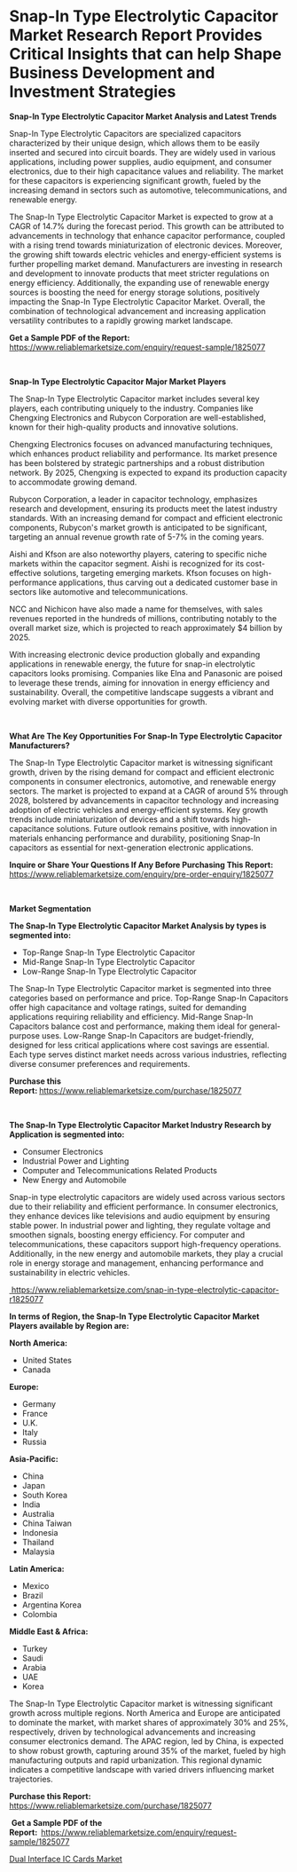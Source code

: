 <p><h1>Snap-In Type Electrolytic Capacitor Market Research Report Provides Critical Insights that can help Shape Business Development and Investment Strategies</h1></p><p><strong>Snap-In Type Electrolytic Capacitor Market Analysis and Latest Trends</strong></p>
<p><p>Snap-In Type Electrolytic Capacitors are specialized capacitors characterized by their unique design, which allows them to be easily inserted and secured into circuit boards. They are widely used in various applications, including power supplies, audio equipment, and consumer electronics, due to their high capacitance values and reliability. The market for these capacitors is experiencing significant growth, fueled by the increasing demand in sectors such as automotive, telecommunications, and renewable energy.</p><p>The Snap-In Type Electrolytic Capacitor Market is expected to grow at a CAGR of 14.7% during the forecast period. This growth can be attributed to advancements in technology that enhance capacitor performance, coupled with a rising trend towards miniaturization of electronic devices. Moreover, the growing shift towards electric vehicles and energy-efficient systems is further propelling market demand. Manufacturers are investing in research and development to innovate products that meet stricter regulations on energy efficiency. Additionally, the expanding use of renewable energy sources is boosting the need for energy storage solutions, positively impacting the Snap-In Type Electrolytic Capacitor Market. Overall, the combination of technological advancement and increasing application versatility contributes to a rapidly growing market landscape.</p></p>
<p><strong>Get a Sample PDF of the Report:&nbsp;</strong> <a href="https://www.reliablemarketsize.com/enquiry/request-sample/1825077?utm_campaign=2759&utm_medium=2&utm_source=Github&utm_content=ia&utm_term=06042025&utm_id=snap-in-type-electrolytic-capacitor">https://www.reliablemarketsize.com/enquiry/request-sample/1825077</a></p>
<p>&nbsp;</p>
<p><strong>Snap-In Type Electrolytic Capacitor Major Market Players</strong></p>
<p><p>The Snap-In Type Electrolytic Capacitor market includes several key players, each contributing uniquely to the industry. Companies like Chengxing Electronics and Rubycon Corporation are well-established, known for their high-quality products and innovative solutions. </p><p>Chengxing Electronics focuses on advanced manufacturing techniques, which enhances product reliability and performance. Its market presence has been bolstered by strategic partnerships and a robust distribution network. By 2025, Chengxing is expected to expand its production capacity to accommodate growing demand.</p><p>Rubycon Corporation, a leader in capacitor technology, emphasizes research and development, ensuring its products meet the latest industry standards. With an increasing demand for compact and efficient electronic components, Rubycon's market growth is anticipated to be significant, targeting an annual revenue growth rate of 5-7% in the coming years.</p><p>Aishi and Kfson are also noteworthy players, catering to specific niche markets within the capacitor segment. Aishi is recognized for its cost-effective solutions, targeting emerging markets. Kfson focuses on high-performance applications, thus carving out a dedicated customer base in sectors like automotive and telecommunications.</p><p>NCC and Nichicon have also made a name for themselves, with sales revenues reported in the hundreds of millions, contributing notably to the overall market size, which is projected to reach approximately $4 billion by 2025. </p><p>With increasing electronic device production globally and expanding applications in renewable energy, the future for snap-in electrolytic capacitors looks promising. Companies like Elna and Panasonic are poised to leverage these trends, aiming for innovation in energy efficiency and sustainability. Overall, the competitive landscape suggests a vibrant and evolving market with diverse opportunities for growth.</p></p>
<p>&nbsp;</p>
<p><strong>What Are The Key Opportunities For Snap-In Type Electrolytic Capacitor Manufacturers?</strong></p>
<p><p>The Snap-In Type Electrolytic Capacitor market is witnessing significant growth, driven by the rising demand for compact and efficient electronic components in consumer electronics, automotive, and renewable energy sectors. The market is projected to expand at a CAGR of around 5% through 2028, bolstered by advancements in capacitor technology and increasing adoption of electric vehicles and energy-efficient systems. Key growth trends include miniaturization of devices and a shift towards high-capacitance solutions. Future outlook remains positive, with innovation in materials enhancing performance and durability, positioning Snap-In capacitors as essential for next-generation electronic applications.</p></p>
<p><strong>Inquire or Share Your Questions If Any Before Purchasing This Report:</strong> <a href="https://www.reliablemarketsize.com/enquiry/pre-order-enquiry/1825077?utm_campaign=2759&utm_medium=2&utm_source=Github&utm_content=ia&utm_term=06042025&utm_id=snap-in-type-electrolytic-capacitor">https://www.reliablemarketsize.com/enquiry/pre-order-enquiry/1825077</a></p>
<p>&nbsp;</p>
<p><strong>Market Segmentation</strong></p>
<p><strong>The Snap-In Type Electrolytic Capacitor Market Analysis by types is segmented into:</strong></p>
<p><ul><li>Top-Range Snap-In Type Electrolytic Capacitor</li><li>Mid-Range Snap-In Type Electrolytic Capacitor</li><li>Low-Range Snap-In Type Electrolytic Capacitor</li></ul></p>
<p><p>The Snap-In Type Electrolytic Capacitor market is segmented into three categories based on performance and price. Top-Range Snap-In Capacitors offer high capacitance and voltage ratings, suited for demanding applications requiring reliability and efficiency. Mid-Range Snap-In Capacitors balance cost and performance, making them ideal for general-purpose uses. Low-Range Snap-In Capacitors are budget-friendly, designed for less critical applications where cost savings are essential. Each type serves distinct market needs across various industries, reflecting diverse consumer preferences and requirements.</p></p>
<p><strong>Purchase this Report:&nbsp;</strong><a href="https://www.reliablemarketsize.com/purchase/1825077?utm_campaign=2759&utm_medium=2&utm_source=Github&utm_content=ia&utm_term=06042025&utm_id=snap-in-type-electrolytic-capacitor">https://www.reliablemarketsize.com/purchase/1825077</a></p>
<p>&nbsp;</p>
<p><strong>The Snap-In Type Electrolytic Capacitor Market Industry Research by Application is segmented into:</strong></p>
<p><ul><li>Consumer Electronics</li><li>Industrial Power and Lighting</li><li>Computer and Telecommunications Related Products</li><li>New Energy and Automobile</li></ul></p>
<p><p>Snap-in type electrolytic capacitors are widely used across various sectors due to their reliability and efficient performance. In consumer electronics, they enhance devices like televisions and audio equipment by ensuring stable power. In industrial power and lighting, they regulate voltage and smoothen signals, boosting energy efficiency. For computer and telecommunications, these capacitors support high-frequency operations. Additionally, in the new energy and automobile markets, they play a crucial role in energy storage and management, enhancing performance and sustainability in electric vehicles.</p></p>
<p><a href="https://www.reliablemarketsize.com/snap-in-type-electrolytic-capacitor-r1825077?utm_campaign=2759&utm_medium=2&utm_source=Github&utm_content=ia&utm_term=06042025&utm_id=snap-in-type-electrolytic-capacitor">&nbsp;https://www.reliablemarketsize.com/snap-in-type-electrolytic-capacitor-r1825077</a></p>
<p><strong>In terms of Region, the Snap-In Type Electrolytic Capacitor Market Players available by Region are:</strong></p>
<p>
    <p> <strong> North America: </strong>
        <ul>
            <li>United States</li>
            <li>Canada</li>
        </ul>
        </p> 
    <p> <strong> Europe: </strong>
        <ul>
            <li>Germany</li>
            <li>France</li>
            <li>U.K.</li>
            <li>Italy</li>
            <li>Russia</li>
        </ul>
        </p> 
    <p> <strong> Asia-Pacific: </strong>
        <ul>
            <li>China</li>
            <li>Japan</li>
            <li>South Korea</li>
            <li>India</li>
            <li>Australia</li>
            <li>China Taiwan</li>
            <li>Indonesia</li>
            <li>Thailand</li>
            <li>Malaysia</li>
        </ul>
        </p> 
    <p> <strong> Latin America: </strong>
        <ul>
            <li>Mexico</li>
            <li>Brazil</li>
            <li>Argentina Korea</li>
            <li>Colombia</li>
        </ul>
        </p> 
    <p> <strong> Middle East & Africa: </strong>
        <ul>
            <li>Turkey</li>
            <li>Saudi</li>
            <li>Arabia</li>
            <li>UAE</li>
            <li>Korea</li>
        </ul>
    </p>
    </p>
<p><p>The Snap-In Type Electrolytic Capacitor market is witnessing significant growth across multiple regions. North America and Europe are anticipated to dominate the market, with market shares of approximately 30% and 25%, respectively, driven by technological advancements and increasing consumer electronics demand. The APAC region, led by China, is expected to show robust growth, capturing around 35% of the market, fueled by high manufacturing outputs and rapid urbanization. This regional dynamic indicates a competitive landscape with varied drivers influencing market trajectories.</p></p>
<p><strong>Purchase this Report: </strong><a href="https://www.reliablemarketsize.com/purchase/1825077?utm_campaign=2759&utm_medium=2&utm_source=Github&utm_content=ia&utm_term=06042025&utm_id=snap-in-type-electrolytic-capacitor">https://www.reliablemarketsize.com/purchase/1825077</a></p>
<p>&nbsp;<strong>Get a Sample PDF of the Report:&nbsp;&nbsp;</strong><a href="https://www.reliablemarketsize.com/enquiry/request-sample/1825077?utm_campaign=2759&utm_medium=2&utm_source=Github&utm_content=ia&utm_term=06042025&utm_id=snap-in-type-electrolytic-capacitor">https://www.reliablemarketsize.com/enquiry/request-sample/1825077</a></p>
<p><strong></strong></p>
<p><p><a href="https://github.com/meuskocov/Market-Research-Report-List-1/blob/main/dual-interface-ic-cards-market.md?utm_campaign=2759&utm_medium=2&utm_source=Github&utm_content=ia&utm_term=06042025&utm_id=snap-in-type-electrolytic-capacitor">Dual Interface IC Cards Market</a></p></p>